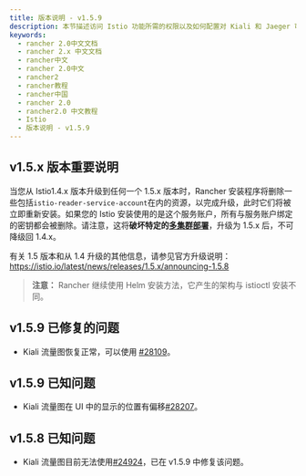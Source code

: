 ```yaml
---
title: 版本说明 - v1.5.9
description: 本节描述访问 Istio 功能所需的权限以及如何配置对 Kiali 和 Jaeger 可视化的访问。默认情况下，只有集群管理员可以为集群启用 Istio、为 Istio 配置资源分配、查看 Prometheus，Grafana，Kiali 和 Jaeger 的 UI。
keywords:
  - rancher 2.0中文文档
  - rancher 2.x 中文文档
  - rancher中文
  - rancher 2.0中文
  - rancher2
  - rancher教程
  - rancher中国
  - rancher 2.0
  - rancher2.0 中文教程
  - Istio
  - 版本说明 - v1.5.9
---
```


## v1.5.x 版本重要说明

当您从 Istio1.4.x 版本升级到任何一个 1.5.x 版本时，Rancher 安装程序将删除一些包括`istio-reader-service-account`在内的资源，以完成升级，此时它们将被立即重新安装。如果您的 Istio 安装使用的是这个服务账户，所有与服务账户绑定的密钥都会被删除。请注意，这将**破坏特定的[多集群部署](https://archive.istio.io/v1.4/docs/setup/install/multicluster/)**，升级为 1.5.x 后，不可降级回 1.4.x。

有关 1.5 版本和从 1.4 升级的其他信息，请参见官方升级说明：https://istio.io/latest/news/releases/1.5.x/announcing-1.5.8

> **注意：** Rancher 继续使用 Helm 安装方法，它产生的架构与 istioctl 安装不同。

## v1.5.9 已修复的问题

- Kiali 流量图恢复正常，可以使用 [#28109](https://github.com/rancher/rancher/issues/28109)。

## v1.5.9 已知问题

- Kiali 流量图在 UI 中的显示的位置有偏移[#28207](https://github.com/rancher/rancher/issues/28207)。

## v1.5.8 已知问题

- Kiali 流量图目前无法使用[#24924](https://github.com/istio/istio/issues/24924)，已在 v1.5.9 中修复该问题。
